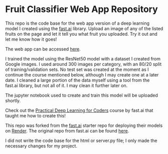 # Fruit Classifier Web App Repository

This repo is the code base for the web app version of a deep learning model I created using the [fast.ai](https://www.fast.ai) library. Upload an image of any of the listed fruits on the page and let it tell you what fruit you uploaded. Try it out and let me know how it goes!

The web app can be accessed [here](https://eli-fruit-classifier.onrender.com).

I trained the model using the ResNet50 model with a dataset I created from Google images. I used around 300 images per category, with an 80/20 split of training/validation sets. No test set was created at the moment as I continue the course mentioned below, although I may create one at a later date. I cleaned a large portion of the data myself using a tool from the fast.ai library, but not all of it. I may clean it further later on.

The jupyter notebook used to create and train this model will be uploaded shortly.

Check out the [Practical Deep Learning for Coders](https://course.fast.ai/) course by fast.ai that taught me how to create this!

This repo was forked from the [fast.ai](https://www.fast.ai) starter repo for deploying their models on [Render](https://render.com). The original repo from fast.ai can be found [here](https://github.com/render-examples/fastai-v3).

I did not write the code base for the html or server.py file; I only made the necessary changes for my project.
